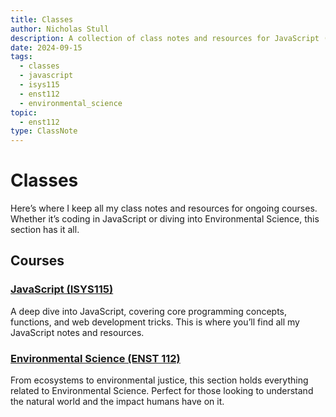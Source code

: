```yaml
---
title: Classes
author: Nicholas Stull
description: A collection of class notes and resources for JavaScript (ISYS115) and Environmental Science (ENST 112).
date: 2024-09-15
tags:
  - classes
  - javascript
  - isys115
  - enst112
  - environmental_science
topic:
  - enst112
type: ClassNote
---
```


# Classes

Here’s where I keep all my class notes and resources for ongoing courses. Whether it’s coding in JavaScript or diving into Environmental Science, this section has it all.

## Courses

### [JavaScript (ISYS115)](classes/javascript/index.md)
A deep dive into JavaScript, covering core programming concepts, functions, and web development tricks. This is where you’ll find all my JavaScript notes and resources.

### [Environmental Science (ENST 112)](classes/enst112/index.md)
From ecosystems to environmental justice, this section holds everything related to Environmental Science. Perfect for those looking to understand the natural world and the impact humans have on it.
